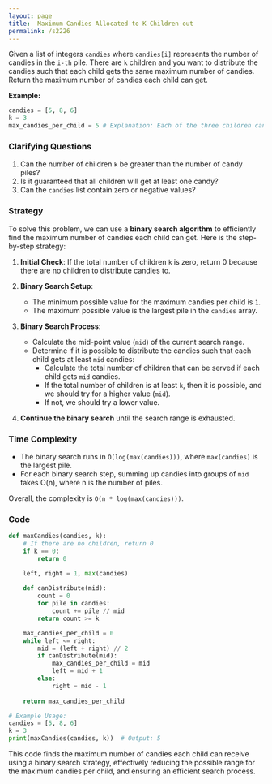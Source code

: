 ```yaml
---
layout: page
title:  Maximum Candies Allocated to K Children-out
permalink: /s2226
---
```


Given a list of integers `candies` where `candies[i]` represents the number of candies in the `i-th` pile. There are `k` children and you want to distribute the candies such that each child gets the same maximum number of candies. Return the maximum number of candies each child can get.

**Example:**

```python
candies = [5, 8, 6]
k = 3
max_candies_per_child = 5 # Explanation: Each of the three children can get at most 5 candies. The child getting 8 candies' pile will keep 3 candies for later.
```

### Clarifying Questions

1. Can the number of children `k` be greater than the number of candy piles?
2. Is it guaranteed that all children will get at least one candy?
3. Can the `candies` list contain zero or negative values?

### Strategy

To solve this problem, we can use a **binary search algorithm** to efficiently find the maximum number of candies each child can get. Here is the step-by-step strategy:

1. **Initial Check**: If the total number of children `k` is zero, return 0 because there are no children to distribute candies to.
2. **Binary Search Setup**:
   - The minimum possible value for the maximum candies per child is `1`.
   - The maximum possible value is the largest pile in the `candies` array.
   
3. **Binary Search Process**:
   - Calculate the mid-point value (`mid`) of the current search range.
   - Determine if it is possible to distribute the candies such that each child gets at least `mid` candies:
     - Calculate the total number of children that can be served if each child gets `mid` candies.
     - If the total number of children is at least `k`, then it is possible, and we should try for a higher value (`mid`).
     - If not, we should try a lower value.
4. **Continue the binary search** until the search range is exhausted.

### Time Complexity

- The binary search runs in `O(log(max(candies)))`, where `max(candies)` is the largest pile.
- For each binary search step, summing up candies into groups of `mid` takes O(n), where n is the number of piles.
  
Overall, the complexity is `O(n * log(max(candies)))`.

### Code

```python
def maxCandies(candies, k):
    # If there are no children, return 0
    if k == 0:
        return 0

    left, right = 1, max(candies)
    
    def canDistribute(mid):
        count = 0
        for pile in candies:
            count += pile // mid
        return count >= k

    max_candies_per_child = 0
    while left <= right:
        mid = (left + right) // 2
        if canDistribute(mid):
            max_candies_per_child = mid
            left = mid + 1
        else:
            right = mid - 1
            
    return max_candies_per_child

# Example Usage:
candies = [5, 8, 6]
k = 3
print(maxCandies(candies, k))  # Output: 5
```

This code finds the maximum number of candies each child can receive using a binary search strategy, effectively reducing the possible range for the maximum candies per child, and ensuring an efficient search process.
